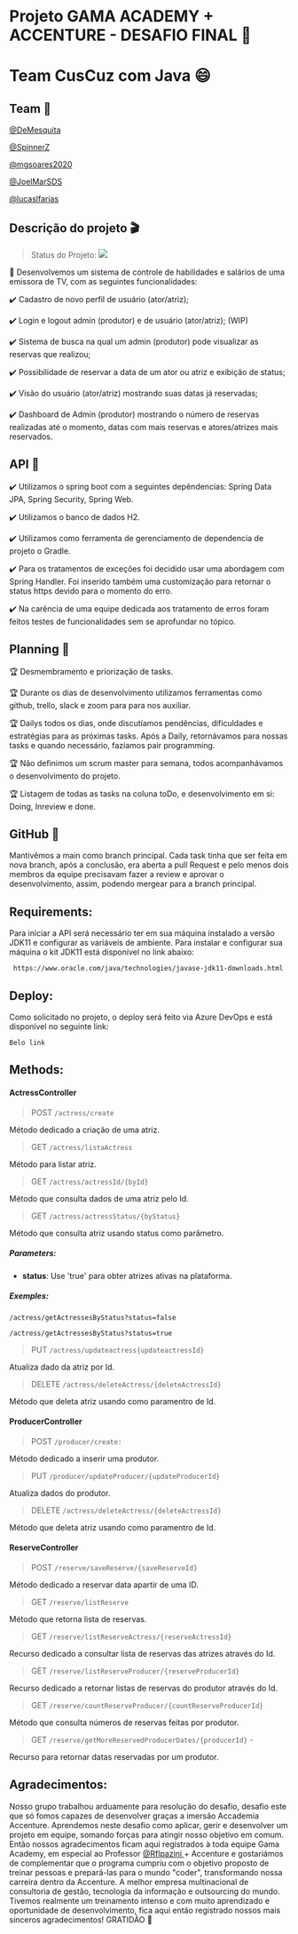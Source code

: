 # Projeto GAMA ACADEMY + ACCENTURE - DESAFIO FINAL :rocket:
# Team CusCuz com Java :smile:

## Team :facepunch:

 [@DeMesquita](https://github.com/DeMesquita) 
 
 [@SpinnerZ](https://github.com/SpinnerZ)
 
 [@mgsoares2020](https://github.com/mgsoares2020)
 
 [@JoelMarSDS](https://github.com/JoelMarSDS)
 
 [@lucaslfarias](https://github.com/lucaslfarias)
 

## Descrição do projeto :clapper:
> Status do Projeto: <img src="http://img.shields.io/static/v1?label=STATUS&message=EM%20DESENVOLVIMENTO&color=RED&style=for-the-badge"/>

:pushpin: Desenvolvemos um sistema de controle de habilidades e salários de uma emissora de TV, com as seguintes funcionalidades:

:heavy_check_mark: Cadastro de novo perfil de usuário (ator/atriz);

:heavy_check_mark: Login e logout admin (produtor) e de usuário (ator/atriz); (WIP)

:heavy_check_mark: Sistema de busca na qual um admin (produtor) pode visualizar as reservas que realizou;

:heavy_check_mark: Possibilidade de reservar a data de um ator ou atriz e exibição de status;

:heavy_check_mark: Visão do usuário (ator/atriz) mostrando suas datas já reservadas;

:heavy_check_mark: Dashboard de Admin (produtor) mostrando o número de reservas realizadas até o momento, datas com mais
reservas e atores/atrizes mais reservados.


## API :key:

:heavy_check_mark: Utilizamos o spring boot com a seguintes depêndencias: Spring Data JPA, Spring Security, Spring Web.

:heavy_check_mark: Utilizamos o banco de dados H2.

:heavy_check_mark: Utilizamos como ferramenta de gerenciamento de dependencia de projeto o Gradle.

:heavy_check_mark: Para os tratamentos de exceções foi decidido usar uma abordagem com Spring Handler. Foi inserido também uma customização para retornar o status https devido para o momento do erro.

:heavy_check_mark: Na carência de uma equipe dedicada aos tratamento de erros foram feitos testes de funcionalidades sem se aprofundar no tópico.



## Planning :scroll:

:trophy: Desmembramento e priorização de tasks.

:trophy: Durante os dias de desenvolvimento utilizamos ferramentas como github, trello, slack e zoom para para nos auxiliar.

:trophy: Dailys todos os dias, onde discutíamos pendências, dificuldades e estratégias para as próximas tasks. Após a Daily, retornávamos para nossas tasks e quando necessário, fazíamos pair programming.

:trophy: Não definimos um scrum master para semana, todos acompanhávamos o desenvolvimento do projeto.

:trophy: Listagem de todas as tasks na coluna toDo, e desenvolvimento em si: Doing, Inreview e done.

## GitHub :open_file_folder:

Mantivêmos a main como branch principal.
Cada task tinha que ser feita em nova branch, após a conclusão, era aberta a pull Request e pelo menos dois membros da equipe precisavam fazer a review e aprovar o desenvolvimento, assim, podendo mergear para a branch principal.

## Requirements:

Para iniciar a API será necessário ter em sua máquina instalado a versão JDK11 e configurar as variáveis de ambiente. Para instalar e configurar sua máquina o kit JDK11 está disponível no link abaixo:

``
https://www.oracle.com/java/technologies/javase-jdk11-downloads.html``

## Deploy:
Como solicitado no projeto, o deploy será feito via Azure DevOps e está disponível no seguinte link:

```
Belo link
```
## Methods:

#### ActressController

 
> POST `/actress/create`

Método dedicado a criação de uma atriz.

> GET `/actress/listaActress`

Método para listar atriz.

> GET `/actress/actressId/{byId}`

Método que consulta dados de uma atriz pelo Id. 

> GET `/actress/actressStatus/{byStatus}`

Método que consulta atriz usando status como parâmetro.

##### Parameters:

- **status**: Use 'true' para obter atrizes ativas na plataforma.

##### Exemples: 

` /actress/getActressesByStatus?status=false `

` /actress/getActressesByStatus?status=true `

> PUT `/actress/updateactress{updateactressId}` 

Atualiza dado da atriz por Id. 

> DELETE `/actress/deleteActress/{deleteActressId}` 

Método que deleta atriz usando como paramentro de Id. 

#### ProducerController 

> POST `/producer/create:`

Método dedicado a inserir uma produtor.


> PUT `/producer/updateProducer/{updateProducerId}` 

Atualiza dados do produtor.


> DELETE `/actress/deleteActress/{deleteActressId}` 

Método que deleta atriz usando como paramentro de Id. 

#### ReserveController

> POST `/reserve/saveReserve/{saveReserveId}`

Método dedicado a reservar data apartir de uma ID.

> GET `/reserve/listReserve` 

Método que retorna lista de reservas.

> GET `/reserve/listReserveActress/{reserveActressId}` 

Recurso dedicado a consultar lista de reservas das atrizes através do Id.

> GET `/reserve/listReserveProducer/{reserveProducerId}`

Recurso dedicado a retornar listas de reservas do produtor através do Id. 

> GET `/reserve/countReserveProducer/{countReserveProducerId}`

Método que consulta números de reservas feitas por produtor.

> GET `/reserve/getMoreReservedProducerDates/{producerId}` - 

Recurso para retornar datas reservadas por um produtor.

## Agradecimentos:
Nosso grupo trabalhou arduamente para resolução do desafio, desafio este que só fomos capazes de desenvolver graças a imersão Accademia Accenture. 
Aprendemos neste desafio como aplicar, gerir e desenvolver um projeto em equipe, somando forças para atingir nosso objetivo em comum.
Então nossos agradecimentos ficam aqui registrados à toda equipe Gama Academy, em especial ao Professor  [@Rflpazini ](https://github.com/Rflpazini) + Accenture e gostariámos de complementar que o programa cumpriu com o objetivo proposto de treinar pessoas e prepará-las para o mundo "coder", transformando nossa carreira dentro da Accenture. A melhor empresa multinacional de consultoria de gestão, tecnologia da informação e outsourcing do mundo. 
Tivemos realmente um treinamento intenso e com muito aprendizado e oportunidade de desenvolvimento, fica aqui então registrado nossos mais sinceros agradecimentos! GRATIDÃO :purple_heart:
